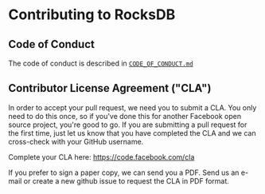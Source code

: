 # Contributing to RocksDB

## Code of Conduct
The code of conduct is described in [`CODE_OF_CONDUCT.md`](CLionProjects/UVM/externals/rocksdb-7.3.1/CODE_OF_CONDUCT.md)

## Contributor License Agreement ("CLA")

In order to accept your pull request, we need you to submit a CLA. You
only need to do this once, so if you've done this for another Facebook
open source project, you're good to go. If you are submitting a pull
request for the first time, just let us know that you have completed
the CLA and we can cross-check with your GitHub username.

Complete your CLA here: <https://code.facebook.com/cla>

If you prefer to sign a paper copy, we can send you a PDF.  Send us an 
e-mail or create a new github issue to request the CLA in PDF format.
